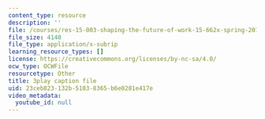 ```yaml
---
content_type: resource
description: ''
file: /courses/res-15-003-shaping-the-future-of-work-15-662x-spring-2016/23ceb823132b51038365b6e0281e417e_DidA5vk0h_U.vtt
file_size: 4140
file_type: application/x-subrip
learning_resource_types: []
license: https://creativecommons.org/licenses/by-nc-sa/4.0/
ocw_type: OCWFile
resourcetype: Other
title: 3play caption file
uid: 23ceb823-132b-5103-8365-b6e0281e417e
video_metadata:
  youtube_id: null
---
```


